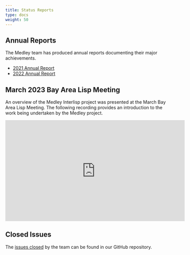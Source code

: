 ```yaml
---
title: Status Reports
type: docs
weight: 50
---
```


## Annual Reports

The Medley team has produced annual reports documenting their major achievements.

- [2021 Annual Report](/medley/project/status/2021medleyannualreport)
- [2022 Annual Report](/medley/project/status/2022medleyannualreport)

## March 2023 Bay Area Lisp Meeting

An overview of the Medley Interlisp project was presented at the March Bay Area
Lisp Meeting.  The following recording provides an introduction to the work
being undertaken by the Medley project.

<iframe width="560" height="315" src="https://www.youtube.com/embed/N1MobfEaoWY" title="YouTube video player" frameborder="0" allow="accelerometer; autoplay; clipboard-write; encrypted-media; gyroscope; picture-in-picture; web-share" allowfullscreen></iframe>

## Closed Issues

The [issues closed](https://github.com/Interlisp/medley/issues?q=is%3Aissue+is%3Aclosed) by the team can be found in our GitHub repository.
